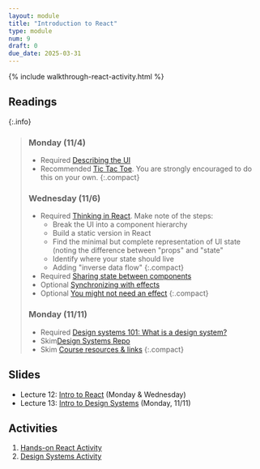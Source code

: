 ```yaml
---
layout: module
title: "Introduction to React"
type: module
num: 9
draft: 0
due_date: 2025-03-31
---
```


{% include walkthrough-react-activity.html %}

## Readings

{:.info}
> ### Monday (11/4)
> * <span class="update">Required</span> <a href="https://react.dev/learn/describing-the-ui" target="_blank">Describing the UI</a>
> * <span class="update">Recommended</span> <a href="https://beta.reactjs.org/learn/tutorial-tic-tac-toe" target="_blank">Tic Tac Toe</a>. You are strongly encouraged to do this on your own.
> {:.compact}
> 
> ### Wednesday (11/6)
> * <span class="update">Required</span> <a href="https://beta.reactjs.org/learn/thinking-in-react" target="_blank">Thinking in React</a>. Make note of the steps:
>     * Break the UI into a component hierarchy
>     * Build a static version in React 
>     * Find the minimal but complete representation of UI state (noting the difference between "props" and "state"
>     * Identify where your state should live
>     * Adding "inverse data flow"
>     {:.compact}
> * <span class="update">Required</span> <a href="https://beta.reactjs.org/learn/sharing-state-between-components" target="_blank">Sharing state between components</a>
> * <span class="update">Optional</span>  <a href="https://beta.reactjs.org/learn/synchronizing-with-effects" target="_blank">Synchronizing with effects</a>
> * <span class="update">Optional</span> <a href="https://beta.reactjs.org/learn/you-might-not-need-an-effect" target="_blank">You might not need an effect</a>
> {:.compact}
>
> ### Monday (11/11)
> * <span class="update">Required</span> <a href="https://www.figma.com/blog/design-systems-101-what-is-a-design-system/" target="_blank">Design systems 101: What is a design system?</a>
> * <span class="update">Skim</span><a href="https://designsystemsrepo.com/design-systems/" target="_blank">Design Systems Repo</a>
> * <span class="update">Skim</span> [Course resources & links](../resources/design)
> {:.compact}

## Slides
* Lecture 12: <a href="https://docs.google.com/presentation/d/1SZTCjDpey1k4EGUYFBz-mWUIulUnc3nD/edit?usp=sharing&ouid=113376576186080604800&rtpof=true&sd=true" target="_blank">Intro to React</a> (Monday & Wednesday)
* Lecture 13: <a href="https://docs.google.com/presentation/d/1M1LDyHw8vfNfXK6kzxCjbdGu8XujRkHj/edit?usp=sharing&ouid=113376576186080604800&rtpof=true&sd=true" target="_blank">Intro to Design Systems</a>  (Monday, 11/11)

## Activities

1. [Hands-on React Activity](../activities/react-activity)
1. [Design Systems Activity](../activities/design-systems)